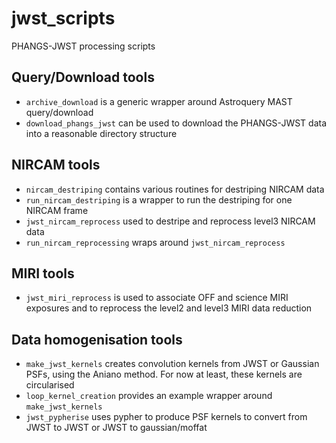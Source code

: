 # jwst_scripts
PHANGS-JWST processing scripts

## Query/Download tools

* `archive_download` is a generic wrapper around Astroquery MAST query/download
* `download_phangs_jwst` can be used to download the PHANGS-JWST data into a reasonable directory structure

## NIRCAM tools

* `nircam_destriping` contains various routines for destriping NIRCAM data
* `run_nircam_destriping` is a wrapper to run the destriping for one NIRCAM frame
* `jwst_nircam_reprocess` used to destripe and reprocess level3 NIRCAM data
* `run_nircam_reprocessing` wraps around `jwst_nircam_reprocess`

## MIRI tools

* `jwst_miri_reprocess` is used to associate OFF and science MIRI exposures and 
to reprocess the level2 and level3 MIRI data reduction 

## Data homogenisation tools

* `make_jwst_kernels` creates convolution kernels from JWST or Gaussian PSFs, using the Aniano method. For now at least,
  these kernels are circularised
* `loop_kernel_creation` provides an example wrapper around `make_jwst_kernels` 
* `jwst_pypherise` uses pypher to produce PSF kernels to convert from JWST to JWST or JWST to gaussian/moffat
